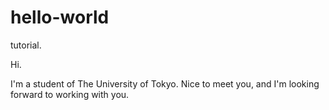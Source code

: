 # hello-world
tutorial.

Hi.

I'm a student of The University of Tokyo. Nice to meet you, and I'm looking forward to working with you.
